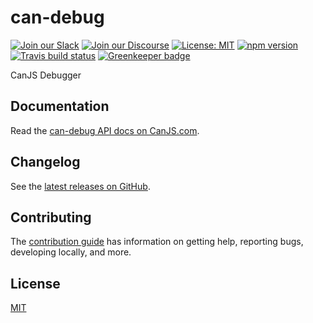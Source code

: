 # can-debug

[![Join our Slack](https://img.shields.io/badge/slack-join%20chat-611f69.svg)](https://www.bitovi.com/community/slack?utm_source=badge&utm_medium=badge&utm_campaign=pr-badge&utm_content=badge)
[![Join our Discourse](https://img.shields.io/discourse/https/forums.bitovi.com/posts.svg)](https://forums.bitovi.com/?utm_source=badge&utm_medium=badge&utm_campaign=pr-badge&utm_content=badge)
[![License: MIT](https://img.shields.io/badge/license-MIT-blue.svg)](https://github.com/canjs/can-debug/blob/master/LICENSE)
[![npm version](https://badge.fury.io/js/can-debug.svg)](https://www.npmjs.com/package/can-debug)
[![Travis build status](https://travis-ci.org/canjs/can-debug.svg?branch=master)](https://travis-ci.org/canjs/can-debug)
[![Greenkeeper badge](https://badges.greenkeeper.io/canjs/can-debug.svg)](https://greenkeeper.io/)

CanJS Debugger

## Documentation

Read the [can-debug API docs on CanJS.com](https://canjs.com/doc/can-debug.html).

## Changelog

See the [latest releases on GitHub](https://github.com/canjs/can-debug/releases).

## Contributing

The [contribution guide](https://github.com/canjs/can-debug/blob/master/CONTRIBUTING.md) has information on getting help, reporting bugs, developing locally, and more.

## License

[MIT](https://github.com/canjs/can-debug/blob/master/LICENSE)
